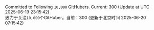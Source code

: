 Committed to Following `10,000` GitHubers. Current: <!-- FOLLOWING_COUNT -->300<!-- FOLLOWING_COUNT --> (Update at UTC <!-- LAST_UPDATED -->2025-06-19 23:15:42<!-- LAST_UPDATED -->)<br>
致力于关注`10,000`个GitHuber。当前：<!-- FOLLOWING_COUNT -->300<!-- FOLLOWING_COUNT --> (更新于北京时间 <!-- LAST_UPDATED_CST -->2025-06-20 07:15:42<!-- LAST_UPDATED_CST -->)
